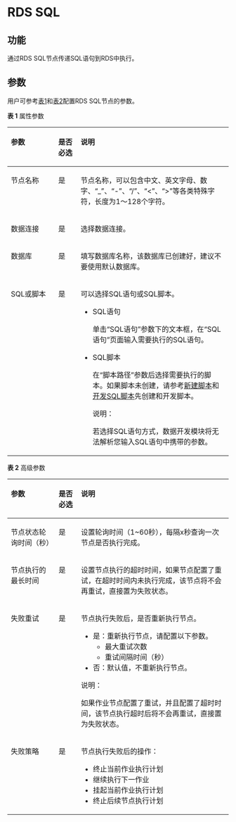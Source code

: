 # RDS SQL<a name="dgc_01_0460"></a>

## 功能<a name="zh-cn_topic_0101095441_section44280035173841"></a>

通过RDS SQL节点传递SQL语句到RDS中执行。

## 参数<a name="zh-cn_topic_0101095441_section1791764173933"></a>

用户可参考[表1](#zh-cn_topic_0101095441_table3764823994826)和[表2](#zh-cn_topic_0101095441_table58040457102411)配置RDS SQL节点的参数。

**表 1**  属性参数

<a name="zh-cn_topic_0101095441_table3764823994826"></a>
<table><thead align="left"><tr id="zh-cn_topic_0101095441_row3170822394826"><th class="cellrowborder" valign="top" width="21.42%" id="mcps1.2.4.1.1"><p id="zh-cn_topic_0101095441_p2984581994826"><a name="zh-cn_topic_0101095441_p2984581994826"></a><a name="zh-cn_topic_0101095441_p2984581994826"></a>参数</p>
</th>
<th class="cellrowborder" valign="top" width="10.13%" id="mcps1.2.4.1.2"><p id="zh-cn_topic_0101095441_p159227094826"><a name="zh-cn_topic_0101095441_p159227094826"></a><a name="zh-cn_topic_0101095441_p159227094826"></a>是否必选</p>
</th>
<th class="cellrowborder" valign="top" width="68.45%" id="mcps1.2.4.1.3"><p id="zh-cn_topic_0101095441_p6186505494826"><a name="zh-cn_topic_0101095441_p6186505494826"></a><a name="zh-cn_topic_0101095441_p6186505494826"></a>说明</p>
</th>
</tr>
</thead>
<tbody><tr id="zh-cn_topic_0101095441_row1991457694826"><td class="cellrowborder" valign="top" width="21.42%" headers="mcps1.2.4.1.1 "><p id="zh-cn_topic_0101095441_p246794194826"><a name="zh-cn_topic_0101095441_p246794194826"></a><a name="zh-cn_topic_0101095441_p246794194826"></a>节点名称</p>
</td>
<td class="cellrowborder" valign="top" width="10.13%" headers="mcps1.2.4.1.2 "><p id="zh-cn_topic_0101095441_p6568554794826"><a name="zh-cn_topic_0101095441_p6568554794826"></a><a name="zh-cn_topic_0101095441_p6568554794826"></a>是</p>
</td>
<td class="cellrowborder" valign="top" width="68.45%" headers="mcps1.2.4.1.3 "><p id="zh-cn_topic_0101095441_p1892909794826"><a name="zh-cn_topic_0101095441_p1892909794826"></a><a name="zh-cn_topic_0101095441_p1892909794826"></a><span id="zh-cn_topic_0099822521_text44323307153939"><a name="zh-cn_topic_0099822521_text44323307153939"></a><a name="zh-cn_topic_0099822521_text44323307153939"></a>节点</span>名称，可以包含中文、英文字母、数字、<span class="parmvalue" id="zh-cn_topic_0099822521_zh-cn_topic_0099822521_parmvalue38166764101253"><a name="zh-cn_topic_0099822521_zh-cn_topic_0099822521_parmvalue38166764101253"></a><a name="zh-cn_topic_0099822521_zh-cn_topic_0099822521_parmvalue38166764101253"></a>“_”</span>、<span class="parmvalue" id="zh-cn_topic_0099822521_zh-cn_topic_0099822521_parmvalue4500149101253"><a name="zh-cn_topic_0099822521_zh-cn_topic_0099822521_parmvalue4500149101253"></a><a name="zh-cn_topic_0099822521_zh-cn_topic_0099822521_parmvalue4500149101253"></a>“-”</span>、<span class="parmvalue" id="zh-cn_topic_0099822521_parmvalue3773104413412"><a name="zh-cn_topic_0099822521_parmvalue3773104413412"></a><a name="zh-cn_topic_0099822521_parmvalue3773104413412"></a>“/”</span>、<span class="parmvalue" id="zh-cn_topic_0099822521_zh-cn_topic_0099822521_parmvalue28967750101253"><a name="zh-cn_topic_0099822521_zh-cn_topic_0099822521_parmvalue28967750101253"></a><a name="zh-cn_topic_0099822521_zh-cn_topic_0099822521_parmvalue28967750101253"></a>“&lt;”</span>、<span class="parmvalue" id="zh-cn_topic_0099822521_zh-cn_topic_0099822521_parmvalue64686408101253"><a name="zh-cn_topic_0099822521_zh-cn_topic_0099822521_parmvalue64686408101253"></a><a name="zh-cn_topic_0099822521_zh-cn_topic_0099822521_parmvalue64686408101253"></a>“&gt;”</span>等各类特殊字符，长度为1～128个字符。</p>
</td>
</tr>
<tr id="zh-cn_topic_0101095441_row3614415394826"><td class="cellrowborder" valign="top" width="21.42%" headers="mcps1.2.4.1.1 "><p id="zh-cn_topic_0101095441_p4199531294826"><a name="zh-cn_topic_0101095441_p4199531294826"></a><a name="zh-cn_topic_0101095441_p4199531294826"></a>数据连接</p>
</td>
<td class="cellrowborder" valign="top" width="10.13%" headers="mcps1.2.4.1.2 "><p id="zh-cn_topic_0101095441_p4617707494826"><a name="zh-cn_topic_0101095441_p4617707494826"></a><a name="zh-cn_topic_0101095441_p4617707494826"></a>是</p>
</td>
<td class="cellrowborder" valign="top" width="68.45%" headers="mcps1.2.4.1.3 "><p id="zh-cn_topic_0101095441_p1791134102228"><a name="zh-cn_topic_0101095441_p1791134102228"></a><a name="zh-cn_topic_0101095441_p1791134102228"></a>选择数据连接。</p>
</td>
</tr>
<tr id="zh-cn_topic_0101095441_row4154658494826"><td class="cellrowborder" valign="top" width="21.42%" headers="mcps1.2.4.1.1 "><p id="zh-cn_topic_0101095441_p48321910114651"><a name="zh-cn_topic_0101095441_p48321910114651"></a><a name="zh-cn_topic_0101095441_p48321910114651"></a>数据库</p>
</td>
<td class="cellrowborder" valign="top" width="10.13%" headers="mcps1.2.4.1.2 "><p id="zh-cn_topic_0101095441_p21760617114651"><a name="zh-cn_topic_0101095441_p21760617114651"></a><a name="zh-cn_topic_0101095441_p21760617114651"></a>是</p>
</td>
<td class="cellrowborder" valign="top" width="68.45%" headers="mcps1.2.4.1.3 "><p id="zh-cn_topic_0101095441_p17779524114651"><a name="zh-cn_topic_0101095441_p17779524114651"></a><a name="zh-cn_topic_0101095441_p17779524114651"></a>填写数据库名称，该数据库已创建好，建议不要使用默认数据库。</p>
</td>
</tr>
<tr id="zh-cn_topic_0101095441_row21025694114343"><td class="cellrowborder" valign="top" width="21.42%" headers="mcps1.2.4.1.1 "><p id="zh-cn_topic_0101095441_p1225314550306"><a name="zh-cn_topic_0101095441_p1225314550306"></a><a name="zh-cn_topic_0101095441_p1225314550306"></a>SQL或脚本</p>
</td>
<td class="cellrowborder" valign="top" width="10.13%" headers="mcps1.2.4.1.2 "><p id="zh-cn_topic_0101095441_p5265430514"><a name="zh-cn_topic_0101095441_p5265430514"></a><a name="zh-cn_topic_0101095441_p5265430514"></a>是</p>
</td>
<td class="cellrowborder" valign="top" width="68.45%" headers="mcps1.2.4.1.3 "><p id="zh-cn_topic_0101095441_p61023369712"><a name="zh-cn_topic_0101095441_p61023369712"></a><a name="zh-cn_topic_0101095441_p61023369712"></a>可以选择SQL语句或SQL脚本。</p>
<a name="zh-cn_topic_0101095441_ul1857020154912"></a><a name="zh-cn_topic_0101095441_ul1857020154912"></a><ul id="zh-cn_topic_0101095441_ul1857020154912"><li>SQL语句<p id="zh-cn_topic_0101095441_p74181856897"><a name="zh-cn_topic_0101095441_p74181856897"></a><a name="zh-cn_topic_0101095441_p74181856897"></a>单击<span class="parmname" id="zh-cn_topic_0101095441_parmname116422231331"><a name="zh-cn_topic_0101095441_parmname116422231331"></a><a name="zh-cn_topic_0101095441_parmname116422231331"></a>“SQL语句”</span>参数下的文本框，在<span class="wintitle" id="zh-cn_topic_0101095441_wintitle28741019181110"><a name="zh-cn_topic_0101095441_wintitle28741019181110"></a><a name="zh-cn_topic_0101095441_wintitle28741019181110"></a>“SQL语句”</span>页面输入需要执行的SQL语句。</p>
</li><li>SQL脚本<p id="zh-cn_topic_0101095441_p310193912912"><a name="zh-cn_topic_0101095441_p310193912912"></a><a name="zh-cn_topic_0101095441_p310193912912"></a>在<span class="parmname" id="zh-cn_topic_0101095441_parmname18319357534"><a name="zh-cn_topic_0101095441_parmname18319357534"></a><a name="zh-cn_topic_0101095441_parmname18319357534"></a>“脚本路径”</span>参数后选择需要执行的脚本。如果脚本未创建，请参考<a href="新建脚本.md">新建脚本</a>和<a href="开发SQL脚本.md">开发SQL脚本</a>先创建和开发脚本。</p>
<div class="note" id="zh-cn_topic_0101095441_note15529154994813"><a name="zh-cn_topic_0101095441_note15529154994813"></a><a name="zh-cn_topic_0101095441_note15529154994813"></a><span class="notetitle"> 说明： </span><div class="notebody"><p id="zh-cn_topic_0101095441_p18530849164811"><a name="zh-cn_topic_0101095441_p18530849164811"></a><a name="zh-cn_topic_0101095441_p18530849164811"></a>若选择SQL语句方式，数据开发模块将无法解析您输入SQL语句中携带的参数。</p>
</div></div>
</li></ul>
</td>
</tr>
</tbody>
</table>

**表 2**  高级参数

<a name="zh-cn_topic_0101095441_table58040457102411"></a>
<table><thead align="left"><tr id="zh-cn_topic_0099822521_row27216578102411"><th class="cellrowborder" valign="top" width="21.58%" id="mcps1.2.4.1.1"><p id="zh-cn_topic_0099822521_p57059205102411"><a name="zh-cn_topic_0099822521_p57059205102411"></a><a name="zh-cn_topic_0099822521_p57059205102411"></a>参数</p>
</th>
<th class="cellrowborder" valign="top" width="10.14%" id="mcps1.2.4.1.2"><p id="zh-cn_topic_0099822521_p58392901102411"><a name="zh-cn_topic_0099822521_p58392901102411"></a><a name="zh-cn_topic_0099822521_p58392901102411"></a>是否必选</p>
</th>
<th class="cellrowborder" valign="top" width="68.28%" id="mcps1.2.4.1.3"><p id="zh-cn_topic_0099822521_p32204521102411"><a name="zh-cn_topic_0099822521_p32204521102411"></a><a name="zh-cn_topic_0099822521_p32204521102411"></a>说明</p>
</th>
</tr>
</thead>
<tbody><tr id="zh-cn_topic_0099822521_row51612113175"><td class="cellrowborder" valign="top" width="21.58%" headers="mcps1.2.4.1.1 "><p id="zh-cn_topic_0099822521_p416115112178"><a name="zh-cn_topic_0099822521_p416115112178"></a><a name="zh-cn_topic_0099822521_p416115112178"></a>节点状态轮询时间（秒）</p>
</td>
<td class="cellrowborder" valign="top" width="10.14%" headers="mcps1.2.4.1.2 "><p id="zh-cn_topic_0099822521_p101615110176"><a name="zh-cn_topic_0099822521_p101615110176"></a><a name="zh-cn_topic_0099822521_p101615110176"></a>是</p>
</td>
<td class="cellrowborder" valign="top" width="68.28%" headers="mcps1.2.4.1.3 "><p id="zh-cn_topic_0099822521_p4161191101716"><a name="zh-cn_topic_0099822521_p4161191101716"></a><a name="zh-cn_topic_0099822521_p4161191101716"></a>设置轮询时间（1~60秒），每隔x秒查询一次<span id="zh-cn_topic_0099822521_text1526241235118"><a name="zh-cn_topic_0099822521_text1526241235118"></a><a name="zh-cn_topic_0099822521_text1526241235118"></a>节点</span>是否执行完成。</p>
</td>
</tr>
<tr id="zh-cn_topic_0099822521_row5101045193916"><td class="cellrowborder" valign="top" width="21.58%" headers="mcps1.2.4.1.1 "><p id="zh-cn_topic_0099822521_p147314419397"><a name="zh-cn_topic_0099822521_p147314419397"></a><a name="zh-cn_topic_0099822521_p147314419397"></a>节点执行的最长时间</p>
</td>
<td class="cellrowborder" valign="top" width="10.14%" headers="mcps1.2.4.1.2 "><p id="zh-cn_topic_0099822521_p610124511390"><a name="zh-cn_topic_0099822521_p610124511390"></a><a name="zh-cn_topic_0099822521_p610124511390"></a>是</p>
</td>
<td class="cellrowborder" valign="top" width="68.28%" headers="mcps1.2.4.1.3 "><p id="zh-cn_topic_0099822521_p11011456393"><a name="zh-cn_topic_0099822521_p11011456393"></a><a name="zh-cn_topic_0099822521_p11011456393"></a>设置<span id="zh-cn_topic_0099822521_text380131541112"><a name="zh-cn_topic_0099822521_text380131541112"></a><a name="zh-cn_topic_0099822521_text380131541112"></a>节点</span>执行的超时时间，如果<span id="zh-cn_topic_0099822521_text1944213322118"><a name="zh-cn_topic_0099822521_text1944213322118"></a><a name="zh-cn_topic_0099822521_text1944213322118"></a>节点</span>配置了重试，在超时时间内未执行完成，该节点将不会再重试，直接置为失败状态。</p>
</td>
</tr>
<tr id="zh-cn_topic_0099822521_row58429402102411"><td class="cellrowborder" valign="top" width="21.58%" headers="mcps1.2.4.1.1 "><p id="zh-cn_topic_0099822521_p5533912102858"><a name="zh-cn_topic_0099822521_p5533912102858"></a><a name="zh-cn_topic_0099822521_p5533912102858"></a>失败重试</p>
</td>
<td class="cellrowborder" valign="top" width="10.14%" headers="mcps1.2.4.1.2 "><p id="zh-cn_topic_0099822521_p45593742102858"><a name="zh-cn_topic_0099822521_p45593742102858"></a><a name="zh-cn_topic_0099822521_p45593742102858"></a>是</p>
</td>
<td class="cellrowborder" valign="top" width="68.28%" headers="mcps1.2.4.1.3 "><p id="zh-cn_topic_0099822521_p2105628102858"><a name="zh-cn_topic_0099822521_p2105628102858"></a><a name="zh-cn_topic_0099822521_p2105628102858"></a><span id="zh-cn_topic_0099822521_text29185571161243"><a name="zh-cn_topic_0099822521_text29185571161243"></a><a name="zh-cn_topic_0099822521_text29185571161243"></a>节点</span>执行失败后，是否重新执行<span id="zh-cn_topic_0099822521_text58583828161245"><a name="zh-cn_topic_0099822521_text58583828161245"></a><a name="zh-cn_topic_0099822521_text58583828161245"></a>节点</span>。</p>
<a name="zh-cn_topic_0099822521_ul18950660102858"></a><a name="zh-cn_topic_0099822521_ul18950660102858"></a><ul id="zh-cn_topic_0099822521_ul18950660102858"><li>是：重新执行<span id="zh-cn_topic_0099822521_text19139245161248"><a name="zh-cn_topic_0099822521_text19139245161248"></a><a name="zh-cn_topic_0099822521_text19139245161248"></a>节点</span>，请配置以下参数。<a name="zh-cn_topic_0099822521_ul58608523102858"></a><a name="zh-cn_topic_0099822521_ul58608523102858"></a><ul id="zh-cn_topic_0099822521_ul58608523102858"><li>最大重试次数</li><li>重试间隔时间（秒）</li></ul>
</li><li>否：默认值，不重新执行<span id="zh-cn_topic_0099822521_text1328324161254"><a name="zh-cn_topic_0099822521_text1328324161254"></a><a name="zh-cn_topic_0099822521_text1328324161254"></a>节点</span>。</li></ul>
<div class="note" id="zh-cn_topic_0099822521_note69071033105815"><a name="zh-cn_topic_0099822521_note69071033105815"></a><a name="zh-cn_topic_0099822521_note69071033105815"></a><span class="notetitle"> 说明： </span><div class="notebody"><p id="zh-cn_topic_0099822521_p1590733314581"><a name="zh-cn_topic_0099822521_p1590733314581"></a><a name="zh-cn_topic_0099822521_p1590733314581"></a>如果作业节点配置了重试，并且配置了超时时间，该节点执行超时后将不会再重试，直接置为失败状态。</p>
</div></div>
</td>
</tr>
<tr id="zh-cn_topic_0099822521_row29541959102411"><td class="cellrowborder" valign="top" width="21.58%" headers="mcps1.2.4.1.1 "><p id="zh-cn_topic_0099822521_p13154928102858"><a name="zh-cn_topic_0099822521_p13154928102858"></a><a name="zh-cn_topic_0099822521_p13154928102858"></a>失败策略</p>
</td>
<td class="cellrowborder" valign="top" width="10.14%" headers="mcps1.2.4.1.2 "><p id="zh-cn_topic_0099822521_p58916261102858"><a name="zh-cn_topic_0099822521_p58916261102858"></a><a name="zh-cn_topic_0099822521_p58916261102858"></a>是</p>
</td>
<td class="cellrowborder" valign="top" width="68.28%" headers="mcps1.2.4.1.3 "><p id="zh-cn_topic_0099822521_p7487822102858"><a name="zh-cn_topic_0099822521_p7487822102858"></a><a name="zh-cn_topic_0099822521_p7487822102858"></a><span id="zh-cn_topic_0099822521_text5371194616130"><a name="zh-cn_topic_0099822521_text5371194616130"></a><a name="zh-cn_topic_0099822521_text5371194616130"></a>节点</span>执行失败后的操作：</p>
<a name="zh-cn_topic_0099822521_ul281538102858"></a><a name="zh-cn_topic_0099822521_ul281538102858"></a><ul id="zh-cn_topic_0099822521_ul281538102858"><li>终止当前作业执行计划</li><li>继续执行下一作业</li><li>挂起当前作业执行计划</li><li>终止后续节点执行计划</li></ul>
</td>
</tr>
</tbody>
</table>


